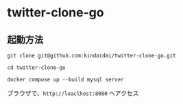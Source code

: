 # twitter-clone-go
## 起動方法
```shell
git clone git@github.com:kindaidai/twitter-clone-go.git

cd twitter-clone-go

docker compose up --build mysql server
```

ブラウザで、`http://loaclhost:8080` へアクセス
